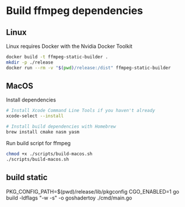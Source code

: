 # Build ffmpeg dependencies

## Linux
Linux requires Docker with the Nvidia Docker Toolkit
```bash
docker build -t ffmpeg-static-builder .
mkdir -p ./release
docker run --rm -v "$(pwd)/release:/dist" ffmpeg-static-builder
```

## MacOS
Install dependencies
```bash
# Install Xcode Command Line Tools if you haven't already
xcode-select --install

# Install build dependencies with Homebrew
brew install cmake nasm yasm
```

Run build script for ffmpeg
```bash
chmod +x ./scripts/build-macos.sh
./scripts/build-macos.sh
```

## build static
PKG_CONFIG_PATH=$(pwd)/release/lib/pkgconfig CGO_ENABLED=1 go build -ldflags "-w -s" -o goshadertoy ./cmd/main.go